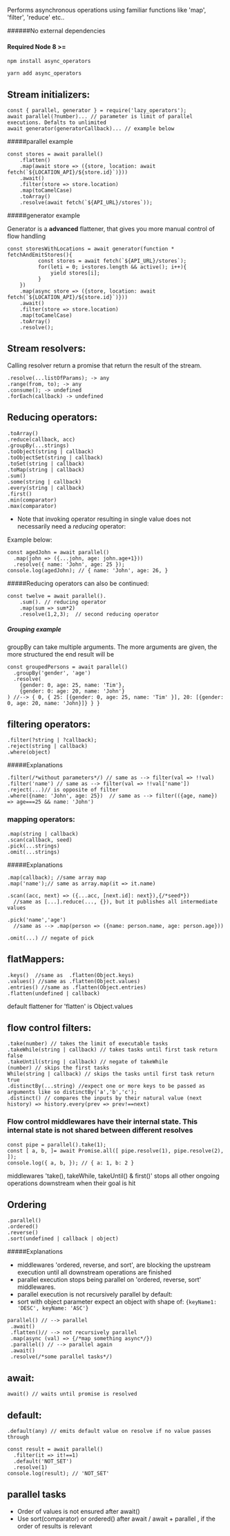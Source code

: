 Performs asynchronous operations using
familiar functions like 'map', 'filter', 'reduce' etc..


######No external dependencies
#### Required Node 8 >=
 
```npm install async_operators```

```yarn add async_operators```

## Stream initializers:
```
const { parallel, generator } = require('lazy_operators');
await parallel(?number)... // parameter is limit of parallel executions. Defalts to unlimited
await generator(generatorCallback)... // example below
```
#####parallel example
```
const stores = await parallel()
    .flatten()
    .map(await store => ({store, location: await fetch(`${LOCATION_API}/${store.id}`)}))
    .await()
    .filter(store => store.location)
    .map(toCamelCase)
    .toArray()
    .resolve(await fetch(`${API_URL}/stores`));
```
#####generator example

Generator is a **advanced** flattener, that gives you more manual control of flow handling
```
const storesWithLocations = await generator(function * fetchAndEmitStores(){
          const stores = await fetch(`${API_URL}/stores`);
          for(leti = 0; i<stores.length && active(); i++){
              yield stores[i];
          }
    })
    .map(async store => ({store, location: await fetch(`${LOCATION_API}/${store.id}`)}))
    .await()
    .filter(store => store.location)
    .map(toCamelCase)
    .toArray()
    .resolve();
```
## Stream resolvers:
Calling resolver return a promise that return the result of the stream.
```
.resolve(...listOfParams); -> any
.range(from, to); -> any
.consume(); -> undefined
.forEach(callback) -> undefined
```

## Reducing operators:
```
.toArray()
.reduce(callback, acc)
.groupBy(...strings)
.toObject(string | callback)
.toObjectSet(string | callback)
.toSet(string | callback)
.toMap(string | callback)
.sum()
.some(string | callback)
.every(string | callback)
.first()
.min(comparator)
.max(comparator)
```

* Note that invoking operator resulting in single value does not necessarily need a *reducing* operator:

Example below:
```
const agedJohn = await parallel()
  .map(john => ({...john, age: john.age+1}))
  .resolve({ name: 'John', age: 25 });
console.log(agedJohn); // { name: 'John', age: 26, }
```

#####Reducing operators can also be continued:
```
const twelve = await parallel().
    .sum(). // reducing operator
    .map(sum => sum*2)
    .resolve(1,2,3);  // second reducing operator
```
##### Grouping example


groupBy can take multiple arguments. The more arguments are given, the more structured the end result will be
```
const groupedPersons = await parallel()
  .groupBy('gender', 'age')
  .resolve(
    {gender: 0, age: 25, name: 'Tim'},
    {gender: 0: age: 20, name: 'John'}
) //--> { 0, { 25: [{gender: 0, age: 25, name: 'Tim' }], 20: [{gender: 0, age: 20, name: 'John}]} } }
```

## filtering operators:
```
.filter(?string | ?callback); 
.reject(string | callback)
.where(object) 
```
#####Explanations
```
.filter(/*without parameters*/) // same as --> filter(val => !!val)
.filter('name') // same as --> filter(val => !!val['name'])
.reject(...)// is opposite of filter
.where({name: 'John', age: 25})  // same as --> filter(({age, name}) => age===25 && name: 'John')
```
### mapping operators:
```
.map(string | callback)
.scan(callback, seed)
.pick(...strings)
.omit(...strings)
```
#####Explanations
```
.map(callback); //same array map
.map('name');// same as array.map(it => it.name)

.scan((acc, next) => ({...acc, [next.id]: next}),{/*seed*})
  //same as [...].reduce(..., {}), but it publishes all intermediate values

.pick('name','age')
  //same as --> .map(person => ({name: person.name, age: person.age}))

.omit(...) // negate of pick
```

## flatMappers:
```
.keys()  //same as  .flatten(Object.keys)
.values() //same as .flatten(Object.values)
.entries() //same as .flatten(Object.entries)
.flatten(undefined | callback)
```
default flattener for 'flatten' is Object.values

## flow control filters:
```
.take(number) // takes the limit of executable tasks
.takeWhile(string | callback) // takes tasks until first task return false 
.takeUntil(string | callback) // negate of takeWhile
(number) // skips the first tasks
While(string | callback) // skips the tasks until first task return true
.distinctBy(...string) //expect one or more keys to be passed as arguments like so distinctBy('a','b','c');
.distinct() // compares the inputs by their natural value (next history) => history.every(prev => prev!==next)
```
### Flow control middlewares have their internal state. This internal state is not shared between different resolves
```
const pipe = parallel().take(1);
const [ a, b, ]= await Promise.all([ pipe.resolve(1), pipe.resolve(2), ]);
console.log({ a, b, }); // { a: 1, b: 2 }
```
middlewares 'take(), takeWhile, takeUntil() & first()' 
stops all other ongoing operations downstream when their goal is hit

## Ordering
```
.parallel()
.ordered()
.reverse()
.sort(undefined | callback | object)
```
#####Explanations
* middlewares 'ordered, reverse, and sort', are blocking the upstream execution until all downstream operations are finished
* parallel execution stops being parallel on 'ordered,  reverse, sort' middlewares.
* parallel execution is not recursively parallel by default:
* sort with object parameter expect an object with shape of: 
   ```{keyName1: 'DESC', keyName: 'ASC'}```

```
parallel() // --> parallel
 .await()
 .flatten()// --> not recursively parallel
 .map(async (val) => {/*map something async*/})
 .parallel() // --> parallel again
 .await()
 .resolve(/*some parallel tasks*/) 
```
## await:
```
await() // waits until promise is resolved

```
## default:
```
.default(any) // emits default value on resolve if no value passes through

const result = await parallel()
  .filter(it => it!==1)
  .default('NOT_SET')
  .resolve(1)
console.log(result); // 'NOT_SET' 
```

## parallel tasks
* Order of values is not ensured after await()
* Use sort(comparator) or ordered() after await / await + parallel , if the order of results is relevant

